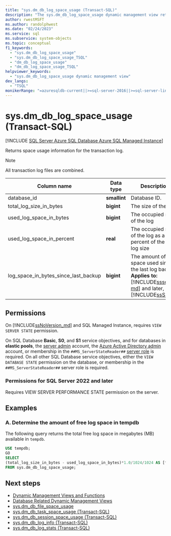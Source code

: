 ```yaml
---
title: "sys.dm_db_log_space_usage (Transact-SQL)"
description: "The sys.dm_db_log_space_usage dynamic management view returns space usage information for the transaction log."
author: rwestMSFT
ms.author: randolphwest
ms.date: "02/24/2023"
ms.service: sql
ms.subservice: system-objects
ms.topic: conceptual
f1_keywords:
  - "sys.dm_db_log_space_usage"
  - "sys.dm_db_log_space_usage_TSQL"
  - "dm_db_log_space_usage"
  - "dm_db_log_space_usage_TSQL"
helpviewer_keywords:
  - "sys.dm_db_log_space_usage dynamic management view"
dev_langs:
  - "TSQL"
monikerRange: "=azuresqldb-current||>=sql-server-2016||>=sql-server-linux-2017||=azuresqldb-mi-current"
---
```


# sys.dm_db_log_space_usage (Transact-SQL)
[!INCLUDE [SQL Server Azure SQL Database Azure SQL Managed Instance](../../includes/applies-to-version/sql-asdb-asdbmi.md)]

Returns space usage information for the transaction log.
  
> [!NOTE]
> All transaction log files are combined.  
  
|Column name|Data type|Description|  
|-----------------|---------------|-----------------|  
|database_id|**smallint**|Database ID.|  
|total_log_size_in_bytes |**bigint** |The size of the log  |
|used_log_space_in_bytes |**bigint** |The occupied size of the log  |
|used_log_space_in_percent |**real** |The occupied size of the log as a percent of the total log size |
|log_space_in_bytes_since_last_backup |**bigint** |The amount of space used since the last log backup <br />**Applies to:** [!INCLUDE[sssql14-md](../../includes/sssql14-md.md)] and later,  [!INCLUDE[ssSDS](../../includes/sssds-md.md)].|

## Permissions  

On [!INCLUDE[ssNoVersion_md](../../includes/ssnoversion-md.md)] and SQL Managed Instance, requires `VIEW SERVER STATE` permission.

On SQL Database **Basic**, **S0**, and **S1** service objectives, and for databases in **elastic pools**, the [server admin](/azure/azure-sql/database/logins-create-manage#existing-logins-and-user-accounts-after-creating-a-new-database) account, the [Azure Active Directory admin](/azure/azure-sql/database/authentication-aad-overview#administrator-structure) account, or membership in the `##MS_ServerStateReader##` [server role](/azure/azure-sql/database/security-server-roles) is required. On all other SQL Database service objectives, either the `VIEW DATABASE STATE` permission on the database, or membership in the `##MS_ServerStateReader##` server role is required.   
  
### Permissions for SQL Server 2022 and later

Requires VIEW SERVER PERFORMANCE STATE permission on the server.

## Examples  
  
### A. Determine the amount of free log space in tempdb   
The following query returns the total free log space in megabytes (MB) available in `tempdb`.

```sql
USE tempdb;  
GO  
SELECT 
(total_log_size_in_bytes - used_log_space_in_bytes)*1.0/1024/1024 AS [free log space in MB]  
FROM sys.dm_db_log_space_usage;  
```
  
## Next steps

- [Dynamic Management Views and Functions](system-dynamic-management-views.md)
- [Database Related Dynamic Management Views](database-related-dynamic-management-views-transact-sql.md)
- [sys.dm_db_file_space_usage](sys-dm-db-file-space-usage-transact-sql.md)
- [sys.dm_db_task_space_usage &#40;Transact-SQL&#41;](sys-dm-db-task-space-usage-transact-sql.md)   
- [sys.dm_db_session_space_usage &#40;Transact-SQL&#41;](sys-dm-db-session-space-usage-transact-sql.md)  
- [sys.dm_db_log_info &#40;Transact-SQL&#41;](sys-dm-db-log-info-transact-sql.md)    
- [sys.dm_db_log_stats &#40;Transact-SQL&#41;](sys-dm-db-log-stats-transact-sql.md)
